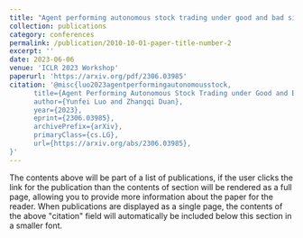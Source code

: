 ```yaml
---
title: "Agent performing autonomous stock trading under good and bad situations"
collection: publications
category: conferences
permalink: /publication/2010-10-01-paper-title-number-2
excerpt: ''
date: 2023-06-06
venue: 'ICLR 2023 Workshop'
paperurl: 'https://arxiv.org/pdf/2306.03985'
citation: '@misc{luo2023agentperformingautonomousstock,
      title={Agent Performing Autonomous Stock Trading under Good and Bad Situations}, 
      author={Yunfei Luo and Zhangqi Duan},
      year={2023},
      eprint={2306.03985},
      archivePrefix={arXiv},
      primaryClass={cs.LG},
      url={https://arxiv.org/abs/2306.03985}, 
}'
---
```


The contents above will be part of a list of publications, if the user clicks the link for the publication than the contents of section will be rendered as a full page, allowing you to provide more information about the paper for the reader. When publications are displayed as a single page, the contents of the above "citation" field will automatically be included below this section in a smaller font.
